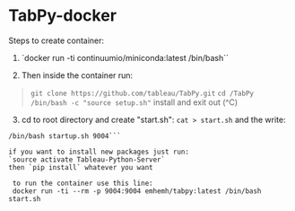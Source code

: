 # TabPy-docker

Steps to create container:

1. `docker run -ti continuumio/miniconda:latest /bin/bash`` 

2. Then inside the container run: 
> `git clone https://github.com/tableau/TabPy.git` 
> `cd /TabPy` 
> `/bin/bash -c "source setup.sh"` 
install and exit out (^C)

3. cd to root directory and create "start.sh":
`cat > start.sh` and the write:
```cd /opt/conda/envs/Tableau-Python-Server/lib/python2.7/site-packages/tabpy_server
/bin/bash startup.sh 9004```

if you want to install new packages just run:
`source activate Tableau-Python-Server`
then `pip install` whatever you want

 to run the container use this line:
 docker run -ti --rm -p 9004:9004 emhemh/tabpy:latest /bin/bash start.sh
